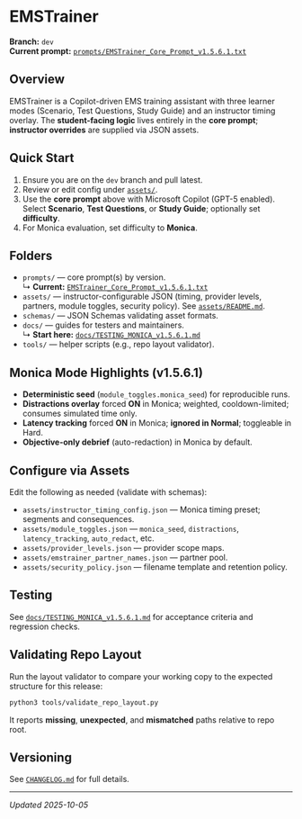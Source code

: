 # EMSTrainer

**Branch:** `dev`  
**Current prompt:** [`prompts/EMSTrainer_Core_Prompt_v1.5.6.1.txt`](prompts/EMSTrainer_Core_Prompt_v1.5.6.1.txt)

## Overview
EMSTrainer is a Copilot-driven EMS training assistant with three learner modes (Scenario, Test Questions, Study Guide) and an instructor timing overlay. The **student-facing logic** lives entirely in the **core prompt**; **instructor overrides** are supplied via JSON assets.

## Quick Start
1. Ensure you are on the `dev` branch and pull latest.
2. Review or edit config under [`assets/`](assets/).
3. Use the **core prompt** above with Microsoft Copilot (GPT-5 enabled). Select **Scenario**, **Test Questions**, or **Study Guide**; optionally set **difficulty**.
4. For Monica evaluation, set difficulty to **Monica**.

## Folders
- `prompts/` — core prompt(s) by version.  
  ↳ **Current:** [`EMSTrainer_Core_Prompt_v1.5.6.1.txt`](prompts/EMSTrainer_Core_Prompt_v1.5.6.1.txt)
- `assets/` — instructor-configurable JSON (timing, provider levels, partners, module toggles, security policy). See [`assets/README.md`](assets/README.md).
- `schemas/` — JSON Schemas validating asset formats.
- `docs/` — guides for testers and maintainers.  
  ↳ **Start here:** [`docs/TESTING_MONICA_v1.5.6.1.md`](docs/TESTING_MONICA_v1.5.6.1.md)
- `tools/` — helper scripts (e.g., repo layout validator).

## Monica Mode Highlights (v1.5.6.1)
- **Deterministic seed** (`module_toggles.monica_seed`) for reproducible runs.
- **Distractions overlay** forced **ON** in Monica; weighted, cooldown-limited; consumes simulated time only.
- **Latency tracking** forced **ON** in Monica; **ignored in Normal**; toggleable in Hard.
- **Objective-only debrief** (auto-redaction) in Monica by default.

## Configure via Assets
Edit the following as needed (validate with schemas):
- `assets/instructor_timing_config.json` — Monica timing preset; segments and consequences. 
- `assets/module_toggles.json` — `monica_seed`, `distractions`, `latency_tracking`, `auto_redact`, etc.  
- `assets/provider_levels.json` — provider scope maps.  
- `assets/emstrainer_partner_names.json` — partner pool.  
- `assets/security_policy.json` — filename template and retention policy.

## Testing
See [`docs/TESTING_MONICA_v1.5.6.1.md`](docs/TESTING_MONICA_v1.5.6.1.md) for acceptance criteria and regression checks.

## Validating Repo Layout
Run the layout validator to compare your working copy to the expected structure for this release:
```bash
python3 tools/validate_repo_layout.py
```
It reports **missing**, **unexpected**, and **mismatched** paths relative to repo root.

## Versioning
See [`CHANGELOG.md`](CHANGELOG.md) for full details.

---
*Updated 2025-10-05*
